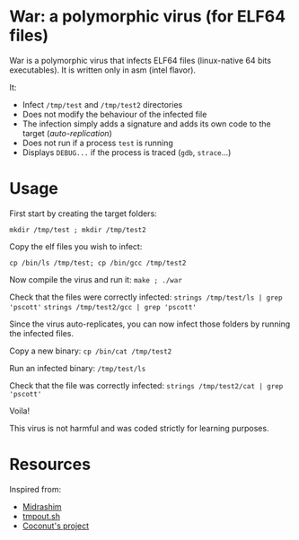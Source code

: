 # War: a polymorphic virus (for ELF64 files)

War is a polymorphic virus that infects ELF64 files (linux-native 64 bits executables).
It is written only in asm (intel flavor).

It:
- Infect `/tmp/test` and `/tmp/test2` directories
- Does not modify the behaviour of the infected file
- The infection simply adds a signature and adds its own code to the target (_auto-replication_)
- Does not run if a process `test` is running
- Displays `DEBUG...` if the process is traced (`gdb`, `strace`...)

# Usage

First start by creating the target folders:

`mkdir /tmp/test ; mkdir /tmp/test2`

Copy the elf files you wish to infect:

`cp /bin/ls /tmp/test; cp /bin/gcc /tmp/test2`

Now compile the virus and run it:
`make ; ./war`

Check that the files were correctly infected:
`strings /tmp/test/ls | grep 'pscott'`
`strings /tmp/test2/gcc | grep 'pscott'`

Since the virus auto-replicates, you can now infect those folders by running the infected files.

Copy a new binary:
`cp /bin/cat /tmp/test2`

Run an infected binary:
`/tmp/test/ls`

Check that the file was correctly infected:
`strings /tmp/test2/cat | grep 'pscott'`

Voila!

This virus is not harmful and was coded strictly for learning purposes.

# Resources
Inspired from:
- [Midrashim](https://github.com/guitmz/midrashim/blob/main/Linux.Midrashim.asm)
- [tmpout.sh](https://tmpout.sh/1/6.html)
- [Coconut's project](https://github.com/dbaffier/Death/)
